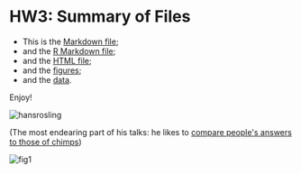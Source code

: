 HW3: Summary of Files
==========================

* This is the [Markdown file](https://github.com/STAT545-UBC/zz_michelle_lee-coursework/blob/master/HW3/HW3.md);
* and the [R Markdown file](https://github.com/STAT545-UBC/zz_michelle_lee-coursework/blob/master/HW3/HW3.Rmd);
* and the [HTML file](https://github.com/STAT545-UBC/zz_michelle_lee-coursework/blob/master/HW3/HW3.html);
* and the [figures]();
* and the [data](https://github.com/STAT545-UBC/zz_michelle_lee-coursework/blob/master/HW3/gapminderDataFiveYear.txt). 

Enjoy!


![hansrosling](http://lh6.ggpht.com/_H14qvQBzS-Y/TSU1RmdCHNI/AAAAAAAALpE/oHD8MWY_-5Y/hans_rosling_bbc.jpg)

(The most endearing part of his talks: he likes to [compare people's answers to those of chimps](http://www.cnn.com/2013/12/10/world/gapminder-us-ignorance-survey/))


![fig1](https://raw.githubusercontent.com/STAT545-UBC/zz_michelle_lee-coursework/master/HW3/HW3_files/figure-html/unnamed-chunk-7.png?token=8763950__eyJzY29wZSI6IlJhd0Jsb2I6U1RBVDU0NS1VQkMvenpfbWljaGVsbGVfbGVlLWNvdXJzZXdvcmsvbWFzdGVyL0hXMy9IVzNfZmlsZXMvZmlndXJlLWh0bWwvdW5uYW1lZC1jaHVuay03LnBuZyIsImV4cGlyZXMiOjE0MTI2MDEyNzF9--638feccf4677e290e3180b2ecf6d0ff083f400df)